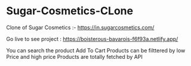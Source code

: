 # Sugar-Cosmetics-CLone

Clone of Sugar Cosmetics :- https://in.sugarcosmetics.com/

Go live to see  project : https://boisterous-bavarois-f6f93a.netlify.app/ 

You can search the product
Add To Cart
Products can be filttered by low Price and high price
Products are totally fetched by API
